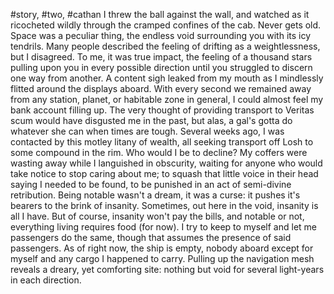 #story, #two, #cathan
I threw the ball against the wall, and watched as it ricocheted wildly through the cramped confines of the cab. Never gets old. Space was a peculiar thing, the endless void surrounding you with its icy tendrils. Many people described the feeling of drifting as a weightlessness, but I disagreed. To me, it was true impact, the feeling of a thousand stars pulling upon you in every possible direction until you struggled to discern one way from another.  A content sigh leaked from my mouth as I mindlessly flitted around the displays aboard. With every second we remained away from any station, planet, or habitable zone in general, I could almost feel my bank account filling up. The very thought of providing transport to Veritas scum would have disgusted me in the past, but alas, a gal's gotta do whatever she can when times are tough. Several weeks ago, I was contacted by this motley litany of wealth, all seeking transport off Losh to some compound in the rim. Who would I be to decline? My coffers were wasting away while I languished in obscurity, waiting for anyone who would take notice to stop caring about me; to squash that little voice in their head saying I needed to be found, to be punished in an act of semi-divine retribution. Being notable wasn't a dream, it was a curse: it pushes it's bearers to the brink of insanity. Sometimes, out here in the void, insanity is all I have.
But of course, insanity won't pay the bills, and notable or not, everything living requires food (for now). I try to keep to myself and let me passengers do the same, though that assumes the presence of said passengers. As of right now, the ship is empty, nobody aboard except for myself and any cargo I happened to carry. Pulling up the navigation mesh reveals a dreary, yet comforting site: nothing but void for several light-years in each direction.